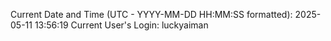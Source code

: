 Current Date and Time (UTC - YYYY-MM-DD HH:MM:SS formatted): 2025-05-11 13:56:19
Current User's Login: luckyaiman
